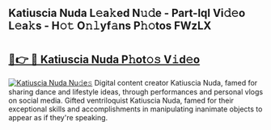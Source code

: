 ## Katiuscia Nuda L𝚎a𝚔ed N𝚞𝚍e - Part-IqI Vi𝚍𝚎o L𝚎a𝚔s - H𝚘𝚝 O𝚗𝚕yf𝚊ns P𝚑𝚘tos FWzLX

# <h2><a href="http://kf80a0c.oniu.top/?m=Katiuscia+Nuda">🔗👉 🔴 Katiuscia Nuda P𝚑ot𝚘𝚜 V𝚒d𝚎o</a></h2>

[![Katiuscia Nuda Nu𝚍e𝚜](https://i.imgur.com/0qMVB7G.gif)](http://kf80a0c.oniu.top/?m=Katiuscia+Nuda)
Digital content creator Katiuscia Nuda, famed for sharing dance and lifestyle ideas, through performances and personal vlogs on social media. Gifted ventriloquist Katiuscia Nuda, famed for their exceptional skills and accomplishments in manipulating inanimate objects to appear as if they're speaking.  
